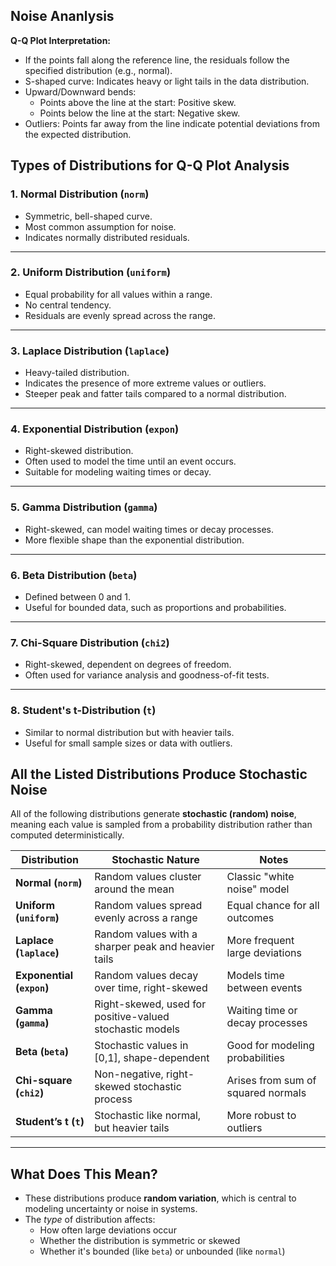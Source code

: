 ## Noise Ananlysis

**Q-Q Plot Interpretation:**

- If the points fall along the reference line, the residuals follow the specified distribution (e.g., normal).
- S-shaped curve: Indicates heavy or light tails in the data distribution.
- Upward/Downward bends:
  - Points above the line at the start: Positive skew.
  - Points below the line at the start: Negative skew.
- Outliers: Points far away from the line indicate potential deviations from the expected distribution.

## Types of Distributions for Q-Q Plot Analysis

### 1. Normal Distribution (`norm`)
- Symmetric, bell-shaped curve.
- Most common assumption for noise.
- Indicates normally distributed residuals.

---

### 2. Uniform Distribution (`uniform`)
- Equal probability for all values within a range.
- No central tendency.
- Residuals are evenly spread across the range.

---

### 3. Laplace Distribution (`laplace`)
- Heavy-tailed distribution.
- Indicates the presence of more extreme values or outliers.
- Steeper peak and fatter tails compared to a normal distribution.

---

### 4. Exponential Distribution (`expon`)
- Right-skewed distribution.
- Often used to model the time until an event occurs.
- Suitable for modeling waiting times or decay.

---

### 5. Gamma Distribution (`gamma`)
- Right-skewed, can model waiting times or decay processes.
- More flexible shape than the exponential distribution.

---

### 6. Beta Distribution (`beta`)
- Defined between 0 and 1.
- Useful for bounded data, such as proportions and probabilities.

---

### 7. Chi-Square Distribution (`chi2`)
- Right-skewed, dependent on degrees of freedom.
- Often used for variance analysis and goodness-of-fit tests.

---

### 8. Student's t-Distribution (`t`)
- Similar to normal distribution but with heavier tails.
- Useful for small sample sizes or data with outliers.


## All the Listed Distributions Produce Stochastic Noise

All of the following distributions generate **stochastic (random) noise**, meaning each value is sampled from a probability distribution rather than computed deterministically.

| Distribution         | Stochastic Nature                                            | Notes |
|----------------------|--------------------------------------------------------------|-------|
| **Normal (`norm`)**     | Random values cluster around the mean                      | Classic \"white noise\" model |
| **Uniform (`uniform`)** | Random values spread evenly across a range                 | Equal chance for all outcomes |
| **Laplace (`laplace`)** | Random values with a sharper peak and heavier tails        | More frequent large deviations |
| **Exponential (`expon`)** | Random values decay over time, right-skewed             | Models time between events |
| **Gamma (`gamma`)**     | Right-skewed, used for positive-valued stochastic models   | Waiting time or decay processes |
| **Beta (`beta`)**       | Stochastic values in [0,1], shape-dependent                | Good for modeling probabilities |
| **Chi-square (`chi2`)** | Non-negative, right-skewed stochastic process              | Arises from sum of squared normals |
| **Student’s t (`t`)**   | Stochastic like normal, but heavier tails                  | More robust to outliers |

---

## What Does This Mean?

- These distributions produce **random variation**, which is central to modeling uncertainty or noise in systems.
- The *type* of distribution affects:
  - How often large deviations occur
  - Whether the distribution is symmetric or skewed
  - Whether it's bounded (like `beta`) or unbounded (like `normal`)